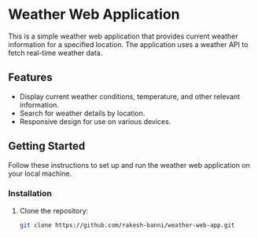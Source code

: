 # Weather Web Application

This is a simple weather web application that provides current weather information for a specified location. The application uses a weather API to fetch real-time weather data.

## Features

- Display current weather conditions, temperature, and other relevant information.
- Search for weather details by location.
- Responsive design for use on various devices.

## Getting Started

Follow these instructions to set up and run the weather web application on your local machine.

### Installation

1. Clone the repository:

   ```bash
   git clone https://github.com/rakesh-banni/weather-web-app.git
